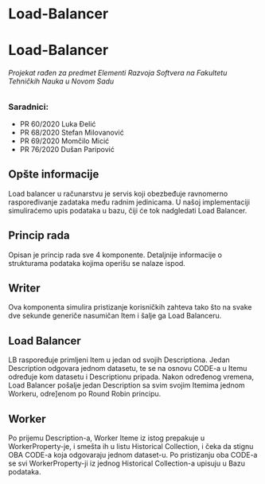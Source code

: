 # Load-Balancer
# **Load-Balancer**
###### Projekat rađen za predmet Elementi Razvoja Softvera na Fakultetu Tehničkih Nauka u Novom Sadu



### Saradnici:
 - PR 60/2020 Luka Đelić
 - PR 68/2020 Stefan Milovanović
 - PR 69/2020 Momčilo Micić
 - PR 76/2020 Dušan Paripović

## Opšte informacije

Load balancer u računarstvu je servis koji obezbeđuje ravnomerno raspoređivanje zadataka među radnim jedinicama. U našoj implementaciji simuliraćemo upis podataka u bazu, čiji će tok nadgledati Load Balancer.

## Princip rada

Opisan je princip rada sve 4 komponente. Detaljnije informacije o strukturama podataka kojima operišu se nalaze ispod.

## Writer

Ova komponenta simulira pristizanje korisničkih zahteva tako što na svake dve sekunde generiče nasumičan Item i šalje ga Load Balanceru.

## Load Balancer

LB raspoređuje primljeni Item u jedan od svojih Descriptiona. Jedan Description odgovara jednom datasetu, te se na osnovu CODE-a u Itemu određuje kom datasetu i Descriptionu pripada. Nakon određenog vremena, Load Balancer pošalje jedan Description sa svim svojim Itemima jednom Workeru, odre]enom po Round Robin principu.

## Worker

Po prijemu Description-a, Worker Iteme iz istog prepakuje u WorkerProperty-je, i smešta ih u listu Historical Collection, i čeka da stignu OBA CODE-a koja odgovaraju jednom dataset-u. Po pristizanju oba CODE-a se svi WorkerProperty-ji iz jednog Historical Collection-a upisuju u Bazu podataka. 
